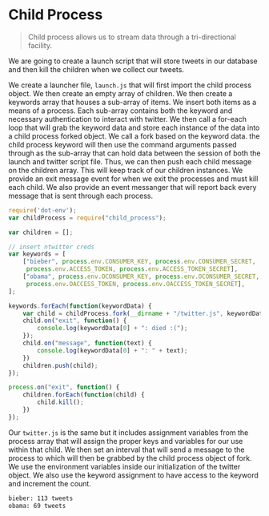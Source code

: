 Child Process
=============

> Child process allows us to stream data through a tri-directional facility.

We are going to create a launch script that will store tweets in our database
and then kill the children when we collect our tweets.

We create a launcher file, `launch.js` that will first import the child process
object. We then create an empty array of children. We then create a keywords
array that houses a sub-array of items. We insert both items as a means of a
process. Each sub-array contains both the keyword and necessary authentication
to interact with twitter. We then call a for-each loop that will grab the
keyword data and store each instance of the data into a child process forked
object. We call a fork based on the keyword data. the child process keyword will
then use the command arguments passed through as the sub-array that can hold
data between the session of both the launch and twitter script file. Thus, we
can then push each child message on the children array. This will keep track of
our children instances. We provide an exit message event for when we exit the
processes and must kill each child. We also provide an event messanger that
will report back every message that is sent through each process.

```javascript
require('dot-env');
var childProcess = require("child_process");

var children = [];

// insert ntwitter creds
var keywords = [
	["bieber", process.env.CONSUMER_KEY, process.env.CONSUMER_SECRET,
	 process.env.ACCESS_TOKEN, process.env.ACCESS_TOKEN_SECRET],
	["obama", process.env.OCONSUMER_KEY, process.env.OCONSUMER_SECRET,
	 process.env.OACCESS_TOKEN, process.env.OACCESS_TOKEN_SECRET],
];

keywords.forEach(function(keywordData) {
	var child = childProcess.fork(__dirname + "/twitter.js", keywordData);
	child.on("exit", function() {
		console.log(keywordData[0] + ": died :(");
	});
	child.on("message", function(text) {
		console.log(keywordData[0] + ": " + text);
	})
	children.push(child);
});

process.on("exit", function() {
	children.forEach(function(child) {
		child.kill();
	})
});
```

Our `twitter.js` is the same but it includes assignment variables from the
process array that will assign the proper keys and variables for our use within
that child. We then set an interval that will send a message to the process to
which will then be grabbed by the child process object of fork. We use the
environment variables inside our initialization of the twitter object. We also
use the keyword assignment to have access to the keyword and increment the
count.

```bash
bieber: 113 tweets
obama: 69 tweets
```
